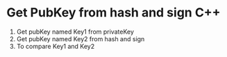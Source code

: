 # Get PubKey from hash and sign C++

1. Get pubKey named Key1 from privateKey
2. Get pubKey named Key2 from hash and sign
3. To compare Key1 and Key2
